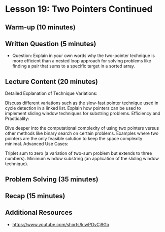 # Lesson 19: Two Pointers Continued

## Warm-up (10 minutes)
## Written Question (5 minutes)

- Question: Explain in your own words why the two-pointer technique is more efficient than a nested loop approach for solving problems like finding a pair that sums to a specific target in a sorted array.

## Lecture Content (20 minutes)

Detailed Explanation of Technique Variations:

Discuss different variations such as the slow-fast pointer technique used in cycle detection in a linked list.
Explain how pointers can be used to implement sliding window techniques for substring problems.
Efficiency and Practicality:

Dive deeper into the computational complexity of using two pointers versus other methods like binary search on certain problems.
Examples where two pointers are the only feasible solution to keep the space complexity minimal.
Advanced Use Cases:

Triplet sum to zero (a variation of two-sum problem but extends to three numbers).
Minimum window substring (an application of the sliding window technique).

## Problem Solving (35 minutes)

## Recap (15 minutes)

## Additional Resources

- https://www.youtube.com/shorts/kiwPOvCj9Go
